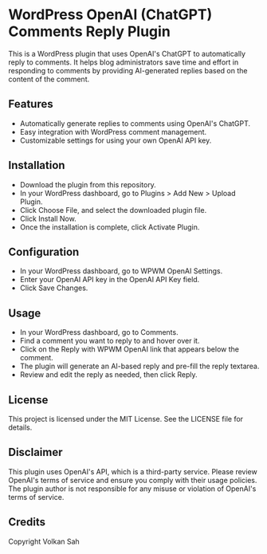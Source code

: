 # WordPress OpenAI (ChatGPT) Comments Reply Plugin
This is a WordPress plugin that uses OpenAI's ChatGPT to automatically reply to comments. It helps blog administrators save time and effort in responding to comments by providing AI-generated replies based on the content of the comment.

## Features
- Automatically generate replies to comments using OpenAI's ChatGPT.
- Easy integration with WordPress comment management.
- Customizable settings for using your own OpenAI API key.
## Installation
- Download the plugin from this repository.
- In your WordPress dashboard, go to Plugins > Add New > Upload Plugin.
- Click Choose File, and select the downloaded plugin file.
- Click Install Now.
- Once the installation is complete, click Activate Plugin.
## Configuration
- In your WordPress dashboard, go to WPWM OpenAI Settings.
- Enter your OpenAI API key in the OpenAI API Key field.
- Click Save Changes.
## Usage
- In your WordPress dashboard, go to Comments.
- Find a comment you want to reply to and hover over it.
- Click on the Reply with WPWM OpenAI link that appears below the comment.
- The plugin will generate an AI-based reply and pre-fill the reply textarea.
- Review and edit the reply as needed, then click Reply.
## License
This project is licensed under the MIT License. See the LICENSE file for details.

## Disclaimer
This plugin uses OpenAI's API, which is a third-party service. Please review OpenAI's terms of service and ensure you comply with their usage policies. The plugin author is not responsible for any misuse or violation of OpenAI's terms of service.

## Credits
Copyright Volkan Sah
